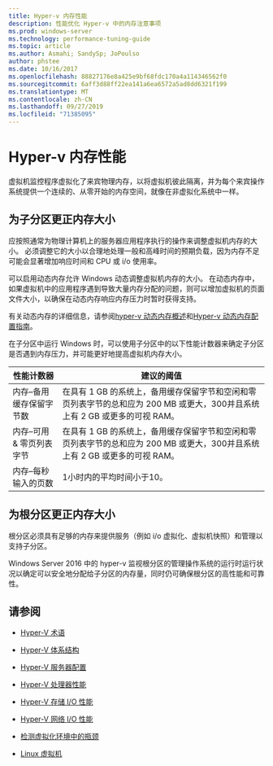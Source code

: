 ```yaml
---
title: Hyper-v 内存性能
description: 性能优化 Hyper-v 中的内存注意事项
ms.prod: windows-server
ms.technology: performance-tuning-guide
ms.topic: article
ms.author: Asmahi; SandySp; JoPoulso
author: phstee
ms.date: 10/16/2017
ms.openlocfilehash: 88827176e8a425e9bf68fdc170a4a114346562f0
ms.sourcegitcommit: 6aff3d88ff22ea141a6ea6572a5ad8dd6321f199
ms.translationtype: MT
ms.contentlocale: zh-CN
ms.lasthandoff: 09/27/2019
ms.locfileid: "71385095"
---
```

# <a name="hyper-v-memory-performance"></a>Hyper-v 内存性能


虚拟机监控程序虚拟化了来宾物理内存，以将虚拟机彼此隔离，并为每个来宾操作系统提供一个连续的、从零开始的内存空间，就像在非虚拟化系统中一样。

## <a name="correct-memory-sizing-for-child-partitions"></a>为子分区更正内存大小

应按照通常为物理计算机上的服务器应用程序执行的操作来调整虚拟机内存的大小。 必须调整它的大小以合理地处理一般和高峰时间的预期负载，因为内存不足可能会显著增加响应时间和 CPU 或 i/o 使用率。

可以启用动态内存允许 Windows 动态调整虚拟机内存的大小。 在动态内存中，如果虚拟机中的应用程序遇到导致大量内存分配的问题，则可以增加虚拟机的页面文件大小，以确保在动态内存响应内存压力时暂时获得支持。

有关动态内存的详细信息，请参阅[hyper-v 动态内存概述]( https://go.microsoft.com/fwlink/?linkid=834434)和[Hyper-v 动态内存配置指南](https://go.microsoft.com/fwlink/?linkid=834435)。

在子分区中运行 Windows 时，可以使用子分区中的以下性能计数器来确定子分区是否遇到内存压力，并可能更好地提高虚拟机内存大小。

| 性能计数器                                                         | 建议的阈值                                                                                                                                                           |
|-----------------------------------------------------------------------------|-------------------------------------------------------------------------------------------------------------------------------------------------------------------------------------|
| 内存–备用缓存保留字节数                                        | 在具有 1 GB 的系统上，备用缓存保留字节和空闲和零页列表字节的总和应为 200 MB 或更大，300并且系统上有 2 GB 或更多的可视 RAM。 |
| 内存–可用 & 零页列表字节                                        | 在具有 1 GB 的系统上，备用缓存保留字节和空闲和零页列表字节的总和应为 200 MB 或更大，300并且系统上有 2 GB 或更多的可视 RAM。 |
| 内存–每秒输入的页数                                                    | 1小时内的平均时间小于10。                                                                                                                                       | 

## <a name="correct-memory-sizing-for-root-partition"></a>为根分区更正内存大小

根分区必须具有足够的内存来提供服务（例如 i/o 虚拟化、虚拟机快照）和管理以支持子分区。

Windows Server 2016 中的 hyper-v 监视根分区的管理操作系统的运行时运行状况以确定可以安全地分配给子分区的内存量，同时仍可确保根分区的高性能和可靠性。

## <a name="see-also"></a>请参阅

-   [Hyper-V 术语](terminology.md)

-   [Hyper-V 体系结构](architecture.md)

-   [Hyper-V 服务器配置](configuration.md)

-   [Hyper-V 处理器性能](processor-performance.md)

-   [Hyper-V 存储 I/O 性能](storage-io-performance.md)

-   [Hyper-V 网络 I/O 性能](network-io-performance.md)

-   [检测虚拟化环境中的瓶颈](detecting-virtualized-environment-bottlenecks.md)

-   [Linux 虚拟机](linux-virtual-machine-considerations.md)
